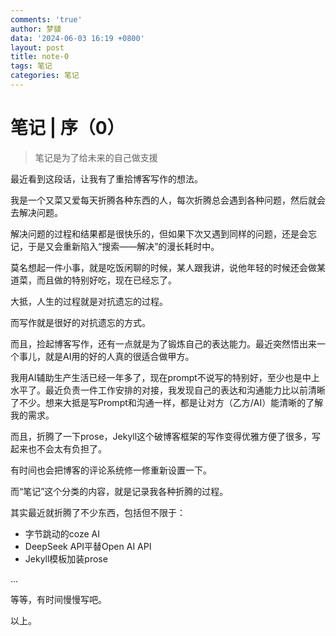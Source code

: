 ```yaml
---
comments: 'true'
author: 梦貘
data: '2024-06-03 16:19 +0800'
layout: post
title: note-0
tags: 笔记
categories: 笔记
---
```


# 笔记 | 序（0）

> 笔记是为了给未来的自己做支援

最近看到这段话，让我有了重拾博客写作的想法。

我是一个又菜又爱每天折腾各种东西的人，每次折腾总会遇到各种问题，然后就会去解决问题。

解决问题的过程和结果都是很快乐的，但如果下次又遇到同样的问题，还是会忘记，于是又会重新陷入“搜索——解决”的漫长耗时中。

莫名想起一件小事，就是吃饭闲聊的时候，某人跟我讲，说他年轻的时候还会做某道菜，而且做的特别好吃，现在已经忘了。

大抵，人生的过程就是对抗遗忘的过程。

而写作就是很好的对抗遗忘的方式。

而且，捡起博客写作，还有一点就是为了锻炼自己的表达能力。最近突然悟出来一个事儿，就是AI用的好的人真的很适合做甲方。

我用AI辅助生产生活已经一年多了，现在prompt不说写的特别好，至少也是中上水平了。最近负责一件工作安排的对接，我发现自己的表达和沟通能力比以前清晰了不少。想来大抵是写Prompt和沟通一样，都是让对方（乙方/AI）能清晰的了解我的需求。

而且，折腾了一下prose，Jekyll这个破博客框架的写作变得优雅方便了很多，写起来也不会太有负担了。

有时间也会把博客的评论系统修一修重新设置一下。

而“笔记”这个分类的内容，就是记录我各种折腾的过程。

其实最近就折腾了不少东西，包括但不限于：

- 字节跳动的coze AI
- DeepSeek API平替Open AI API
- Jekyll模板加装prose

...

等等，有时间慢慢写吧。

以上。

